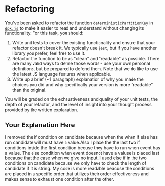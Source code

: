 # Refactoring

You've been asked to refactor the function `deterministicPartitionKey` in [`dpk.js`](dpk.js) to make it easier to read and understand without changing its functionality. For this task, you should:

1. Write unit tests to cover the existing functionality and ensure that your refactor doesn't break it. We typically use `jest`, but if you have another library you prefer, feel free to use it.
2. Refactor the function to be as "clean" and "readable" as possible. There are many valid ways to define those words - use your own personal definitions, but be prepared to defend them. Note that we do like to use the latest JS language features when applicable.
3. Write up a brief (~1 paragraph) explanation of why you made the choices you did and why specifically your version is more "readable" than the original.

You will be graded on the exhaustiveness and quality of your unit tests, the depth of your refactor, and the level of insight into your thought process provided by the written explanation.

## Your Explanation Here
I removed the if condition on candidate because when the when if else has run candidate will must have a value.Also I place the the last two if conditions inside the first condition becuse they have to run when event has a value. The else condition when event doesnot have a valuse is placed last because that the case when we give no input. I used else if in the two conditions on candidate because we only have to check the length of candidate if it is string. 
My code is more readable beacuse the conditions are placed in a specific order that utilizes their order effectiveness and makes sense to exhaust one condition after the other.